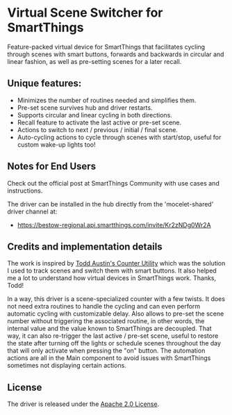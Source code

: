 # Virtual Scene Switcher for SmartThings

Feature-packed virtual device for SmartThings that facilitates cycling through scenes with smart buttons, forwards and backwards in circular and linear fashion, as well as pre-setting scenes for a later recall.

## Unique features:
- Minimizes the number of routines needed and simplifies them.
- Pre-set scene survives hub and driver restarts.
- Supports circular and linear cycling in both directions.
- Recall feature to activate the last active or pre-set scene.
- Actions to switch to next / previous / initial / final scene.
- Auto-cycling actions to cycle through scenes with start/stop, useful for custom wake-up lights too!

## Notes for End Users

Check out the official post at SmartThings Community with use cases and instructions.

The driver can be installed in the hub directly from the 'mocelet-shared' driver channel at:

- https://bestow-regional.api.smartthings.com/invite/Kr2zNDg0Wr2A

## Credits and implementation details

The work is inspired by [Todd Austin's Counter Utility](https://github.com/toddaustin07/counter_utility) which was the solution I used to track scenes and switch them with smart buttons. It also helped me a lot to understand how virtual devices in SmartThings work. Thanks, Todd!

In a way, this driver is a scene-specialized counter with a few twists. It does not need extra routines to handle the cycling and can even perform automatic cycling with customizable delay. Also allows to pre-set the scene number without triggering the associated routine, in other words, the internal value and the value known to SmartThings are decoupled. That way, it can also re-trigger the last active / pre-set scene, useful to restore the state after turning off the lights or schedule scenes throughout the day that will only activate when pressing the "on" button. The automation actions are all in the Main component to avoid issues with SmartThings sometimes not displaying certain actions.

## License

The driver is released under the [Apache 2.0 License](LICENSE).